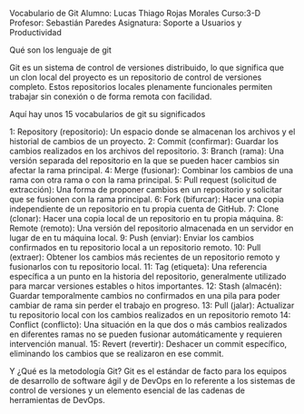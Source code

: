 Vocabulario de Git
 Alumno: Lucas Thiago Rojas Morales                  Curso:3-D
 Profesor: Sebastián Paredes                                  Asignatura: Soporte a Usuarios y Productividad

Qué son los lenguaje de git 

Git es un sistema de control de versiones distribuido, lo que significa que un clon local del proyecto es un repositorio de control de versiones completo. Estos repositorios locales plenamente funcionales permiten trabajar sin conexión o de forma remota con facilidad. 

Aquí hay unos 15 vocabularios de git su significados

1: Repository (repositorio): Un espacio donde se almacenan los archivos y el historial de cambios de un proyecto.
2: Commit (confirmar): Guardar los cambios realizados en los archivos del repositorio.
3: Branch (rama): Una versión separada del repositorio en la que se pueden hacer cambios sin afectar la rama principal.
4: Merge (fusionar): Combinar los cambios de una rama con otra rama o con la rama principal.
5: Pull request (solicitud de extracción): Una forma de proponer cambios en un repositorio y solicitar que se fusionen con la rama principal.
6: Fork (bifurcar): Hacer una copia independiente de un repositorio en tu propia cuenta de GitHub.
7: Clone (clonar): Hacer una copia local de un repositorio en tu propia máquina.
8: Remote (remoto): Una versión del repositorio almacenada en un servidor en lugar de en tu máquina local.
9: Push (enviar): Enviar los cambios confirmados en tu repositorio local a un repositorio remoto.
10: Pull (extraer): Obtener los cambios más recientes de un repositorio remoto y fusionarlos con tu repositorio local.
11: Tag (etiqueta): Una referencia específica a un punto en la historia del repositorio, generalmente utilizado para marcar versiones estables o hitos importantes.
12: Stash (almacén): Guardar temporalmente cambios no confirmados en una pila para poder cambiar de rama sin perder el trabajo en progreso.
13: Pull (jalar): Actualizar tu repositorio local con los cambios realizados en un repositorio remoto
14: Conflict (conflicto): Una situación en la que dos o más cambios realizados en diferentes ramas no se pueden fusionar automáticamente y requieren intervención manual.
15: Revert (revertir): Deshacer un commit específico, eliminando los cambios que se realizaron en ese commit.

Y ¿Qué es la metodología Git?
Git es el estándar de facto para los equipos de desarrollo de software ágil y de DevOps en lo referente a los sistemas de control de versiones y un elemento esencial de las cadenas de herramientas de DevOps.

